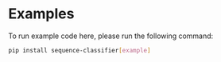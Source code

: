 # Examples

To run example code here, please run the following command:

```bash
pip install sequence-classifier[example]
```